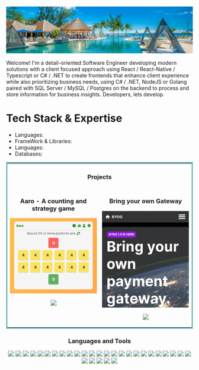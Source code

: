 ![Mast Head](https://github.com/janusqa/janusqa/blob/main/masthead.jpeg)
<p>
Welcome! I'm a detail-oriented Software Engineer developing modern solutions with a client focused approach using React / React-Native / Typescript or C# / .NET to create frontends that enhance client experience while also prioritizing business needs, using C# / .NET, NodeJS or Golang paired with SQL Server / MySQL / Postgres on the backend to process and store information for business insights. Developers, lets develop.
</p>
<p>
  <h1>Tech Stack & Expertise</h1>
  <ul>
    <li>Languages: </li>
    <li>FrameWork &amp; Libraries: </li>
    <li>Languages: </li>
    <li>Databases: </li>
  </ul>
</p>
<div align="center">
  <table bordercolor="#66b2b2">
  <th colspan="2"><h3 align="center">Projects</h3></th>
  <tr>
    <td width="50%" valign="top">
      <h3 align="center"> Aaro - A counting and strategy game</h3>
      <a href="https://aaro.cariblife.com" target="_blank"><img src="https://github.com/janusqa/janusqa/blob/main/assets/Selection_1394.png"/></a>
      <p align="center">
        <a href="https://aaro.cariblife.com" target="_blank"><img src="https://img.shields.io/badge/-WEBSITE-blue?label=|&style=plastic&logo=wordpress"/></a>
      </p>
    </td>
        <td width="50%" valign="top">
      <h3 align="center"> Bring your own Gateway</h3>
      <a href="https://byog.cariblife.com" target="_blank"><img src="https://github.com/janusqa/janusqa/blob/main/assets/Selection_1459.png"/></a>
      <p align="center">
        <a href="https://byog.cariblife.com" target="_blank"><img src="https://img.shields.io/badge/-WEBSITE-blue?label=|&style=plastic&logo=wordpress"/></a>
      </p>
    </td>
   </tr>
</table></div>

<h3 align="center">Languages and Tools</h3>
<p align="center">
<img src="https://img.shields.io/badge/-TYPESCRIPT-blue?label=|&style=plastic&logo=typescript"/>
<img src="https://img.shields.io/badge/-JAVASCRIPT-yellowgreen?label=|&style=plastic&logo=javascript"/>
<img src="https://img.shields.io/badge/-GOLANG-yellowgreen?label=|&style=plastic&logo=go"/>
<img src="https://img.shields.io/badge/-PYTHON-yellowgreen?label=|&style=plastic&logo=python"/>
<img src="https://img.shields.io/badge/-PHP-blue?label=|&style=plastic&logo=php"/>
<img src="https://img.shields.io/badge/-HTML5-yellowgreen?label=|&style=plastic&logo=html5"/>
<img src="https://img.shields.io/badge/-CSS3-yellowgreen?label=|&style=plastic&logo=css3"/>
<img src="https://img.shields.io/badge/-NODEJS-blue?label=|&style=plastic&logo=node.js"/>
<img src="https://img.shields.io/badge/-REACT-blue?label=|&style=plastic&logo=react"/>
<img src="https://img.shields.io/badge/-REDUX-yellowgreen?label=|&style=plastic&logo=redux"/>
<img src="https://img.shields.io/badge/-EXPRESS-blue?label=|&style=plastic&logo=express"/>
<img src="https://img.shields.io/badge/-FLASK-yellowgreen?label=|&style=plastic&logo=flask"/>
<img src="https://img.shields.io/badge/-GRAPHQL-blue?label=|&style=plastic&logo=graphql"/>
<img src="https://img.shields.io/badge/-GIT-blue?label=|&style=plastic&logo=git"/>
<img src="https://img.shields.io/badge/-MYSQL-blue?label=|&style=plastic&logo=mysql"/>
<img src="https://img.shields.io/badge/-MARIADB-blue?label=|&style=plastic&logo=mariadb"/>
<img src="https://img.shields.io/badge/-MSSQL-yellowgreen?label=|&style=plastic&logo=microsoftsqlserver"/>
<img src="https://img.shields.io/badge/-POSTGRESQL-yellowgreen?label=|&style=plastic&logo=postgresql"/>
<img src="https://img.shields.io/badge/-SQLITE-yellowgreen?label=|&style=plastic&logo=sqlite"/>
<img src="https://img.shields.io/badge/-MONGODB-blue?label=|&style=plastic&logo=mongodb"/>
<img src="https://img.shields.io/badge/-AWS-blue?label=|&style=plastic&logo=amazonaws"/>
<img src="https://img.shields.io/badge/-GCP-yellowgreen?label=|&style=plastic&logo=googlecloud"/>
<img src="https://img.shields.io/badge/-DOCKER-yellowgreen?label=|&style=plastic&logo=docker"/>
<img src="https://img.shields.io/badge/-NGINX-yellowgreen?label=|&style=plastic&logo=nginx"/>
<img src="https://img.shields.io/badge/-LINUX-yellowgreen?label=|&style=plastic&logo=linux"/>
<img src="https://img.shields.io/badge/-POSTMAN-blue?label=|&style=plastic&logo=postman"/>
<img src="https://img.shields.io/badge/-SELENIUM-blue?label=|&style=plastic&logo=selenium"/>
<img src="https://img.shields.io/badge/-CYPRESS-blue?label=|&style=plastic&logo=cypress"/>
<img src="https://img.shields.io/badge/-JOOMLA-blue?label=|&style=plastic&logo=joomla"/>
<img src="https://img.shields.io/badge/-WORDPRESS-yellowgreen?label=|&style=plastic&logo=wordpress"/>
</p>
